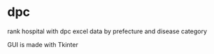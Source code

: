 # dpc
rank hospital with dpc excel data by prefecture and disease category

GUI is made with Tkinter

